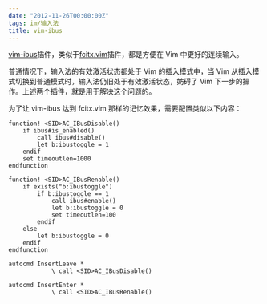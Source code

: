 ```yaml
---
date: "2012-11-26T00:00:00Z"
tags: im/输入法
title: vim-ibus
---
```


[vim-ibus][1]插件，类似于[fcitx.vim][2]插件，都是方便在 Vim 中更好的连续输入。

普通情况下，输入法的有效激活状态都处于 Vim 的插入模式中，当 Vim 从插入模式切换到普通模式时，输入法仍旧处于有效激活状态，妨碍了 Vim 下一步的操作。上述两个插件，就是用于解决这个问题的。

为了让 vim-ibus 达到 fcitx.vim 那样的记忆效果，需要配置类似以下内容：

```vim
function! <SID>AC_IBusDisable()
    if ibus#is_enabled()
        call ibus#disable()
        let b:ibustoggle = 1
    endif
    set timeoutlen=1000
endfunction

function! <SID>AC_IBusRenable()
    if exists("b:ibustoggle")
        if b:ibustoggle == 1
            call ibus#enable()
            let b:ibustoggle = 0
            set timeoutlen=100
        endif
    else
        let b:ibustoggle = 0
    endif
endfunction

autocmd InsertLeave *
            \ call <SID>AC_IBusDisable()

autocmd InsertEnter *
            \ call <SID>AC_IBusRenable()
```

[1]: https://github.com/bouzuya/vim-ibus
[2]: https://github.com/vim-scripts/fcitx.vim

